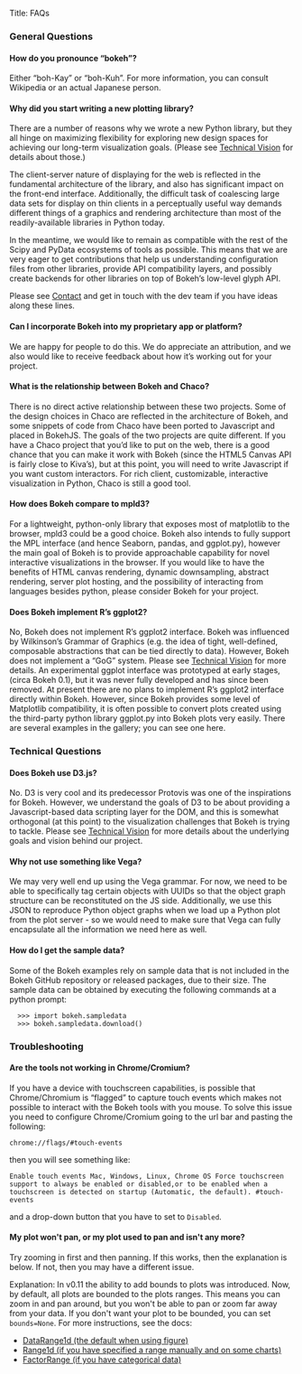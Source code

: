 Title: FAQs

### General Questions

#### How do you pronounce “bokeh”?
Either “boh-Kay” or “boh-Kuh”. For more information, you can consult Wikipedia or an actual Japanese person.

#### Why did you start writing a new plotting library?
There are a number of reasons why we wrote a new Python library, but they all hinge on maximizing flexibility for exploring new design spaces for achieving our long-term visualization goals. (Please see [Technical Vision](/pages/technical-vision.html) for details about those.)

The client-server nature of displaying for the web is reflected in the fundamental architecture of the library, and also has significant impact on the front-end interface. Additionally, the difficult task of coalescing large data sets for display on thin clients in a perceptually useful way demands different things of a graphics and rendering architecture than most of the readily-available libraries in Python today.

In the meantime, we would like to remain as compatible with the rest of the Scipy and PyData ecosystems of tools as possible. This means that we are very eager to get contributions that help us understanding configuration files from other libraries, provide API compatibility layers, and possibly create backends for other libraries on top of Bokeh’s low-level glyph API.

Please see [Contact](/pages/contact.html) and get in touch with the dev team if you have ideas along these lines.

#### Can I incorporate Bokeh into my proprietary app or platform?
We are happy for people to do this. We do appreciate an attribution, and we also would like to receive feedback about how it’s working out for your project.

#### What is the relationship between Bokeh and Chaco?
There is no direct active relationship between these two projects. Some of the design choices in Chaco are reflected in the architecture of Bokeh, and some snippets of code from Chaco have been ported to Javascript and placed in BokehJS. The goals of the two projects are quite different. If you have a Chaco project that you’d like to put on the web, there is a good chance that you can make it work with Bokeh (since the HTML5 Canvas API is fairly close to Kiva’s), but at this point, you will need to write Javascript if you want custom interactors. For rich client, customizable, interactive visualization in Python, Chaco is still a good tool.

#### How does Bokeh compare to mpld3?
For a lightweight, python-only library that exposes most of matplotlib to the browser, mpld3 could be a good choice. Bokeh also intends to fully support the MPL interface (and hence Seaborn, pandas, and ggplot.py), however the main goal of Bokeh is to provide approachable capability for novel interactive visualizations in the browser. If you would like to have the benefits of HTML canvas rendering, dynamic downsampling, abstract rendering, server plot hosting, and the possibility of interacting from languages besides python, please consider Bokeh for your project.

#### Does Bokeh implement R’s ggplot2?
No, Bokeh does not implement R’s ggplot2 interface. Bokeh was influenced by Wilkinson’s Grammar of Graphics (e.g. the idea of tight, well-defined, composable abstractions that can be tied directly to data). However, Bokeh does not implement a “GoG” system. Please see [Technical Vision](/pages/technical-vision.html) for more details.
An experimental ggplot interface was prototyped at early stages, (circa Bokeh 0.1), but it was never fully developed and has since been removed. At present there are no plans to implement R’s ggplot2 interface directly within Bokeh. However, since Bokeh provides some level of Matplotlib compatibility, it is often possible to convert plots created using the third-party python library ggplot.py into Bokeh plots very easily. There are several examples in the gallery; you can see one here.

### Technical Questions
#### Does Bokeh use D3.js?
No. D3 is very cool and its predecessor Protovis was one of the inspirations for Bokeh. However, we understand the goals of D3 to be about providing a Javascript-based data scripting layer for the DOM, and this is somewhat orthogonal (at this point) to the visualization challenges that Bokeh is trying to tackle. Please see [Technical Vision](/pages/technical-vision.html) for more details about the underlying goals and vision behind our project.
#### Why not use something like Vega?
We may very well end up using the Vega grammar. For now, we need to be able to specifically tag certain objects with UUIDs so that the object graph structure can be reconstituted on the JS side. Additionally, we use this JSON to reproduce Python object graphs when we load up a Python plot from the plot server - so we would need to make sure that Vega can fully encapsulate all the information we need here as well.
#### How do I get the sample data?
Some of the Bokeh examples rely on sample data that is not included in the Bokeh GitHub repository or released packages, due to their size. The sample data can be obtained by executing the following commands at a python prompt:

```
  >>> import bokeh.sampledata
  >>> bokeh.sampledata.download()
```

### Troubleshooting
#### Are the tools not working in Chrome/Cromium?
If you have a device with touchscreen capabilities, is possible that Chrome/Chromium is “flagged” to capture touch events which makes not possible to interact with the Bokeh tools with you mouse.
To solve this issue you need to configure Chrome/Cromium going to the url bar and pasting the following:
```
chrome://flags/#touch-events
```
then you will see something like:
```
Enable touch events Mac, Windows, Linux, Chrome OS Force touchscreen support to always be enabled or disabled,or to be enabled when a touchscreen is detected on startup (Automatic, the default). #touch-events
```
and a drop-down button that you have to set to ``Disabled``.

#### My plot won't pan, or my plot used to pan and isn't any more?
Try zooming in first and then panning. If this works, then the explanation is below. If not, then you
may have a different issue.

Explanation: In v0.11 the ability to add bounds to plots was introduced. Now, by default, 
all plots are bounded to the plots ranges. This means you can zoom in and pan around, but you won't be 
able to pan or zoom far away from your data. If you don't want your plot to be bounded, you can set
`bounds=None`. For more instructions, see the docs: 

* [DataRange1d (the default when using figure)](http://bokeh.pydata.org/en/dev/docs/reference/models/ranges.html#bokeh.models.ranges.DataRange1d.bounds)
* [Range1d (if you have specified a range manually and on some charts)](http://bokeh.pydata.org/en/dev/docs/reference/models/ranges.html#bokeh.models.ranges.Range1d.bounds)
* [FactorRange (if you have categorical data)](http://bokeh.pydata.org/en/dev/docs/reference/models/ranges.html#bokeh.models.ranges.FactorRange.bounds)
